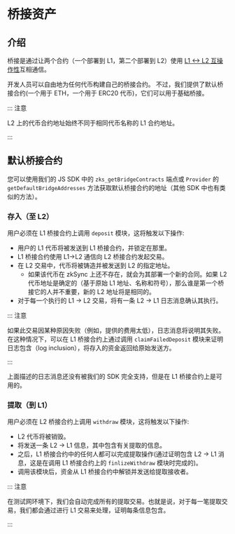 # 桥接资产

## 介绍

桥接是通过让两个合约（一个部署到 L1，第二个部署到 L2）使用 [L1 <-> L2 互操作性](./l1-l2-interop.md)互相通信。

开发人员可以自由地为任何代币构建自己的桥接合约。
不过，我们提供了默认桥接合约(一个用于 ETH，一个用于 ERC20 代币)，它们可以用于基础桥接。

::: 注意

L2 上的代币合约地址始终不同于相同代币名称的 L1 合约地址。

:::

## 默认桥接合约

您可以使用我们的 JS SDK 中的 `zks_getBridgeContracts` 端点或 `Provider` 的 `getDefaultBridgeAddresses` 方法获取默认桥接合约的地址（其他 SDK 中也有类似的方法）。

### 存入（至 L2）

用户必须在 L1 桥接合约上调用 `deposit` 模块，这将触发以下操作:

- 用户的 L1 代币将被发送到 L1 桥接合约，并锁定在那里。
- L1 桥接合约使用 L1->L2 通信向 L2 桥接合约发起交易。
- 在 L2 交易中，代币将被铸造并被发送到 L2 的指定地址。
  - 如果该代币在 zkSync 上还不存在，就会为其部署一个新的合同。如果 L2 代币地址是确定的（基于原始 L1 地址、名称和符号），那么谁是第一个桥接它的人并不重要，新的 L2 地址将是相同的。
- 对于每一个执行的 L1 -> L2 交易，将有一条 L2 -> L1 日志消息确认其执行。

::: 注意

如果此交易因某种原因失败（例如，提供的费用太低），日志消息将说明其失败。在这种情况下，可以在 L1 桥接合约上通过调用 `claimFailedDeposit` 模块来证明日志包含（log inclusion），将存入的资金返回给原始发送方。 

:::

上面描述的日志消息还没有被我们的 SDK 完全支持，但是在 L1 桥接合约上是可用的。

### 提取（到 L1）

用户必须在 L2 桥接合约上调用 `withdraw` 模块，这将触发以下操作:

- L2 代币将被销毁。
- 将发送一条 L2 -> L1 信息，其中包含有关提取的信息。
- 之后，L1 桥接合约中的任何人都可以完成提取操作(通过证明包含 L2 -> L1 消息，这是在调用 L1 桥接合约上的 `finlizeWithdraw` 模块时完成的)。
- 调用该模块后，资金从 L1 桥接合约中解锁并发送给提取接收者。

::: 注意

在测试网环境下，我们会自动完成所有的提取交易。也就是说，对于每一笔提取交易，我们都会通过进行 L1 交易来处理，证明每条信息包含。

:::
